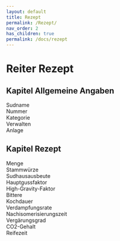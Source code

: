 ```yaml
---
layout: default
title: Rezept
permalink: /Rezept/
nav_order: 2
has_children: true
permalink: /docs/rezept
---
```


# Reiter Rezept

## Kapitel Allgemeine Angaben
Sudname  
Nummer  
Kategorie  
Verwalten  
Anlage  

## Kapitel Rezept
Menge  
Stammwürze  
Sudhausausbeute  
Hauptgussfaktor  
High-Gravity-Faktor  
Bittere  
Kochdauer  
Verdampfungsrate  
Nachisomerisierungszeit  
Vergärungsgrad  
CO2-Gehalt  
Reifezeit  